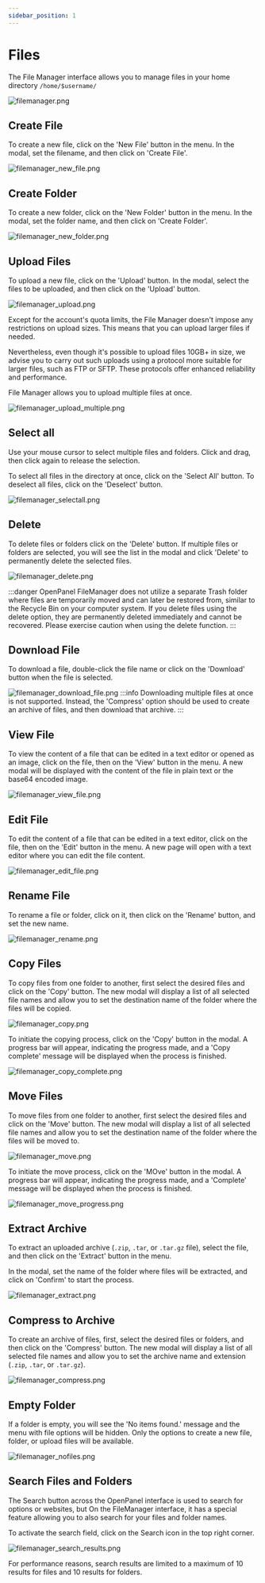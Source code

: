 ```yaml
---
sidebar_position: 1
---
```


# Files

The File Manager interface allows you to manage files in your home directory `/home/$username/`

![filemanager.png](/img/panel/v1/files/filemanager.png)


## Create File

To create a new file, click on the 'New File' button in the menu. In the modal, set the filename, and then click on 'Create File'.

![filemanager_new_file.png](/img/panel/v1/files/filemanager_new_file.png)

## Create Folder

To create a new folder, click on the 'New Folder' button in the menu. In the modal, set the folder name, and then click on 'Create Folder'.

![filemanager_new_folder.png](/img/panel/v1/files/filemanager_new_folder.png)


## Upload Files

To upload a new file, click on the 'Upload' button. In the modal, select the files to be uploaded, and then click on the 'Upload' button.

![filemanager_upload.png](/img/panel/v1/files/filemanager_upload.png)

Except for the account's quota limits, the File Manager doesn't impose any restrictions on upload sizes. This means that you can upload larger files if needed.

Nevertheless, even though it's possible to upload files 10GB+ in size, we advise you to carry out such uploads using a protocol more suitable for larger files, such as FTP or SFTP. These protocols offer enhanced reliability and performance.

File Manager allows you to upload multiple files at once.

![filemanager_upload_multiple.png](/img/panel/v1/files/filemanager_upload_multiple.png)

## Select all

Use your mouse cursor to select multiple files and folders. Click and drag, then click again to release the selection.

To select all files in the directory at once, click on the 'Select All' button. To deselect all files, click on the 'Deselect' button.

![filemanager_selectall.png](/img/panel/v1/files/filemanager_selectall.png)

## Delete

To delete files or folders click on the 'Delete' button. If multiple files or folders are selected, you will see the list in the modal and click 'Delete' to permanently delete the selected files.

![filemanager_delete.png](/img/panel/v1/files/filemanager_delete.png)

:::danger
OpenPanel FileManager does not utilize a separate Trash folder where files are temporarily moved and can later be restored from, similar to the Recycle Bin on your computer system. If you delete files using the delete option, they are permanently deleted immediately and cannot be recovered. Please exercise caution when using the delete function.
:::

## Download File

To download a file, double-click the file name or click on the 'Download' button when the file is selected.

![filemanager_download_file.png](/img/panel/v1/files/filemanager_download_file.png)
:::info
Downloading multiple files at once is not supported. Instead, the 'Compress' option should be used to create an archive of files, and then download that archive.
:::


## View File

To view the content of a file that can be edited in a text editor or opened as an image, click on the file, then on the 'View' button in the menu. A new modal will be displayed with the content of the file in plain text or the base64 encoded image.

![filemanager_view_file.png](/img/panel/v1/files/filemanager_view_file.png)

## Edit File

To edit the content of a file that can be edited in a text editor, click on the file, then on the 'Edit' button in the menu. A new page will open with a text editor where you can edit the file content.

![filemanager_edit_file.png](/img/panel/v1/files/filemanager_edit_file.png)

## Rename File

To rename a file or folder, click on it, then click on the 'Rename' button, and set the new name.

![filemanager_rename.png](/img/panel/v1/files/filemanager_rename.png)

## Copy Files

To copy files from one folder to another, first select the desired files and click on the 'Copy' button. The new modal will display a list of all selected file names and allow you to set the destination name of the folder where the files will be copied.

![filemanager_copy.png](/img/panel/v1/files/filemanager_copy.png)

To initiate the copying process, click on the 'Copy' button in the modal. A progress bar will appear, indicating the progress made, and a 'Copy complete' message will be displayed when the process is finished.

![filemanager_copy_complete.png](/img/panel/v1/files/filemanager_copy_complete.png)


## Move Files

To move files from one folder to another, first select the desired files and click on the 'Move' button. The new modal will display a list of all selected file names and allow you to set the destination name of the folder where the files will be moved to.

![filemanager_move.png](/img/panel/v1/files/filemanager_move.png)

To initiate the move process, click on the 'MOve' button in the modal. A progress bar will appear, indicating the progress made, and a 'Complete' message will be displayed when the process is finished.

![filemanager_move_progress.png](/img/panel/v1/files/filemanager_move_progress.png)


## Extract Archive

To extract an uploaded archive (`.zip`, `.tar`, or `.tar.gz` file), select the file, and then click on the 'Extract' button in the menu.

In the modal, set the name of the folder where files will be extracted, and click on 'Confirm' to start the process.

![filemanager_extract.png](/img/panel/v1/files/filemanager_extract.png)


## Compress to Archive

To create an archive of files, first, select the desired files or folders, and then click on the 'Compress' button. The new modal will display a list of all selected file names and allow you to set the archive name and extension (`.zip`, `.tar`, or `.tar.gz`).

![filemanager_compress.png](/img/panel/v1/files/filemanager_compress.png)


## Empty Folder

If a folder is empty, you will see the 'No items found.' message and the menu with file options will be hidden. Only the options to create a new file, folder, or upload files will be available.

![filemanager_nofiles.png](/img/panel/v1/files/filemanager_nofiles.png)

## Search Files and Folders

The Search button across the OpenPanel interface is used to search for options or websites, but On the FileManager interface, it has a special feature allowing you to also search for your files and folder names.

To activate the search field, click on the Search icon in the top right corner.

![filemanager_search_results.png](/img/panel/v1/files/filemanager_search_results.png)

For performance reasons, search results are limited to a maximum of 10 results for files and 10 results for folders.
